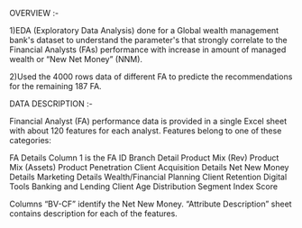
OVERVIEW :- 

1)EDA (Exploratory Data Analysis) done for a Global wealth management bank's dataset to understand the parameter's that strongly correlate to the Financial Analysts (FAs) performance with increase in amount of managed wealth or “New Net Money” (NNM). 

2)Used the 4000 rows data of different FA to predicte the recommendations for the remaining 187 FA.



DATA DESCRIPTION :-

Financial Analyst (FA) performance data is provided in a single Excel sheet with about 120 features for each analyst. Features belong to one of these categories:

FA Details
Column 1 is the FA ID
Branch Detail
Product Mix (Rev)
Product Mix (Assets)
Product Penetration
Client Acquisition Details
Net New Money Details
Marketing Details
Wealth/Financial Planning
Client Retention
Digital Tools
Banking and Lending
Client Age Distribution
Segment Index Score

Columns “BV-CF” identify the Net New Money.
“Attribute Description” sheet contains description for each of the features.


